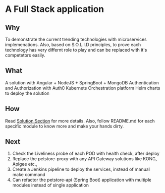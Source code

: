 # A Full Stack application 

## Why
To demonstrate the current trending technologies with microservices implemenations. Also, based on S.O.L.I.D principles, to prove each technology has very differnt role to play and can be replaced with it's competetors easily.

## What

A solution with Angular + NodeJS + SpringBoot + MongoDB
Authentication and Authorization with Auth0
Kubernets Orchestration platform
Helm charts to deploy the solution

## How
Read [Solution Section] for more details. Also, follow README.md for each specific module to know more and make your hands dirty.

[Solution Section]: <solution/solution.md>

## Next

1. Check the Liveliness probe of each POD with health check, after deploy
2. Replace the petstore-proxy with any API Gateway solutions like KONG, Apigee etc.,
3. Create a Jenkins pipeline to deploy the services, instead of manual make command
4. Can refactor the petstore-api (Spring Boot) application with multiple modules instead of single application



